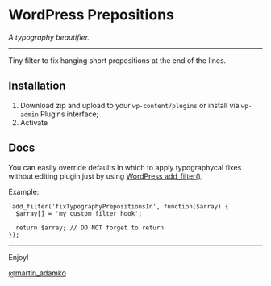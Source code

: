 WordPress Prepositions
======================

*A typography beautifier.*

---

Tiny filter to fix hanging short prepositions at the end of the lines. 

## Installation

1. Download zip and upload to your `wp-content/plugins` or install via `wp-admin` Plugins interface;
1. Activate

## Docs

You can easily override defaults in which to apply typographycal fixes without editing plugin just by using [WordPress add_filter()](http://codex.wordpress.org/Function_Reference/add_filter).

Example:

```
`add_filter('fixTypographyPrepositionsIn', function($array) {
  $array[] = 'my_custom_filter_hook';

  return $array; // DO NOT forget to return
});
```

---

Enjoy!

[@martin_adamko](http://twitter.com/martin_adamko)
